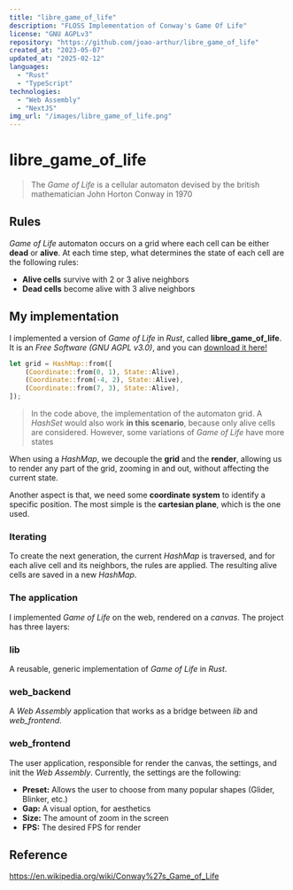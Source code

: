 ```yaml
---
title: "libre_game_of_life"
description: "FLOSS Implementation of Conway's Game Of Life"
license: "GNU AGPLv3"
repository: "https://github.com/joao-arthur/libre_game_of_life"
created_at: "2023-05-07"
updated_at: "2025-02-12"
languages:
  - "Rust"
  - "TypeScript"
technologies:
  - "Web Assembly"
  - "NextJS"
img_url: "/images/libre_game_of_life.png"
---
```


# libre_game_of_life

> The _Game of Life_ is a cellular automaton devised by the british mathematician John Horton Conway
> in 1970

## Rules

_Game of Life_ automaton occurs on a grid where each cell can be either **dead** or **alive**. At
each time step, what determines the state of each cell are the following rules:

- **Alive cells** survive with 2 or 3 alive neighbors
- **Dead cells** become alive with 3 alive neighbors

## My implementation

I implemented a version of _Game of Life_ in _Rust_, called **libre_game_of_life**. It is an _Free
Software (GNU AGPL v3.0)_, and you can
[download it here!](https://github.com/joao-arthur/libre_game_of_life)

```rust
let grid = HashMap::from([
    (Coordinate::from(0, 1), State::Alive),
    (Coordinate::from(-4, 2), State::Alive),
    (Coordinate::from(7, 3), State::Alive),
]);
```

> In the code above, the implementation of the automaton grid. A _HashSet_ would also work **in this
> scenario**, because only alive cells are considered. However, some variations of _Game of Life_
> have more states

When using a _HashMap_, we decouple the **grid** and the **render**, allowing us to render any part
of the grid, zooming in and out, without affecting the current state.

Another aspect is that, we need some **coordinate system** to identify a specific position. The most
simple is the **cartesian plane**, which is the one used.

### Iterating

To create the next generation, the current _HashMap_ is traversed, and for each alive cell and its
neighbors, the rules are applied. The resulting alive cells are saved in a new _HashMap_.

### The application

I implemented _Game of Life_ on the web, rendered on a _canvas_. The project has three layers:

### lib

A reusable, generic implementation of _Game of Life_ in _Rust_.

### web_backend

A _Web Assembly_ application that works as a bridge between _lib_ and _web_frontend_.

### web_frontend

The user application, responsible for render the canvas, the settings, and init the _Web Assembly_.
Currently, the settings are the following:

- **Preset:** Allows the user to choose from many popular shapes (Glider, Blinker, etc.)
- **Gap:** A visual option, for aesthetics
- **Size:** The amount of zoom in the screen
- **FPS:** The desired FPS for render

## Reference

https://en.wikipedia.org/wiki/Conway%27s_Game_of_Life

